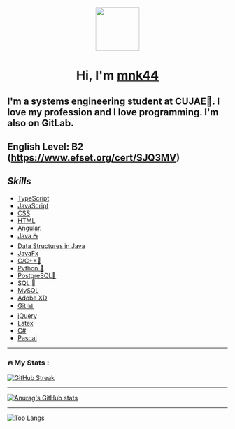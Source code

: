 <div id="header" align="center">

  <img src="https://media.giphy.com/media/L1R1tvI9svkIWwpVYr/giphy.gif" width="100"/>
  
</div>

<h1 align="center">
 Hi, I'm
 <A HREF="https://mobile.twitter.com/Monik446"> mnk44</A>

</h1>

## I'm a systems engineering student at CUJAE💚. I love my profession and I love programming. I'm also on GitLab.

## English Level: B2 (https://www.efset.org/cert/SJQ3MV)

## ***Skills***

* [TypeScript](https://www.typescriptlang.org/docs/)
* [JavaScript](https://www.javascript.com)
* [CSS](https://developer.mozilla.org/en-US/docs/Web/CSS)
* [HTML](https://devdocs.io/html/)
* [Angular](https://angular.io).
* [Java ☕](https://www.java.com/es/)
* [Data Structures in Java](https://docs.oracle.com/javase/tutorial/collections/intro/index.html)
* [JavaFx](https://docs.oracle.com/javafx/2/)
* [C/C++🧵](https://docs.microsoft.com/en-us/cpp/?view=msvc-170)
* [Python 🐍](https://www.python.org)
* [PostgreSQL🐘](https://www.postgresql.org)
* [SQL 📝](https://docs.microsoft.com/en-us/sql/?view=sql-server-ver16)
* [MySQL](https://www.mysql.com)
* [Adobe XD](https://www.adobe.com/products/xd.html)
* [Git 📊](https://git-scm.com)
* [jQuery](https://jquery.com)
* [Latex](https://www.latex-project.org)
* [C#](https://docs.microsoft.com/en-us/dotnet/csharp/)
* [Pascal](https://en.wikipedia.org/wiki/Pascal_(programming_language))

---

### :fire: My Stats :

[![GitHub Streak](http://github-readme-streak-stats.herokuapp.com?user=mnk44&theme=tokyonight_duo)](https://git.io/streak-stats)

---
[![Anurag's GitHub stats](https://github-readme-stats.vercel.app/api?username=mnk44&show_icons=true&theme=tokyonight)](https://github.com/anuraghazra/github-readme-stats)

---
[![Top Langs](https://github-readme-stats.vercel.app/api/top-langs/?username=mnk44&layout=compact&theme=tokyonight)](https://github.com/anuraghazra/github-readme-stats)

